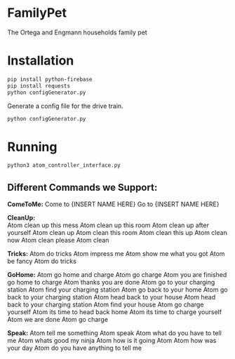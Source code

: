 # FamilyPet
The Ortega and Engmann households family pet


# Installation

```bash
pip install python-firebase
pip install requests
python configGenerator.py
```

Generate a config file for the drive train.
```bash
python configGenerator.py
```

# Running
```bash
python3 atom_controller_interface.py
```

## Different Commands we Support:
<b>ComeToMe:</b> 
Come to {INSERT NAME HERE}
Go to {INSERT NAME HERE}

<b>CleanUp:</b>  
Atom clean up this mess
Atom clean up this room
Atom clean up after yourself
Atom clean up
Atom clean this room
Atom clean this up
Atom clean now
Atom clean please
Atom clean

<b>Tricks:</b> 
Atom do tricks
Atom impress me
Atom show me what you got
Atom be fancy
Atom do tricks

<b>GoHome:</b> 
Atom go home and charge
Atom go charge
Atom you are finished go home to charge
Atom thanks you are done
Atom go to your charging station
Atom find your charging station
Atom go back to your home
Atom go back to your charging station
Atom head back to your house
Atom head back to your charging station
Atom find your house
Atom go charge yourself
Atom its time to head back home
Atom its time to charge yourself
Atom we are done
Atom go charge

<b>Speak:</b> 
Atom tell me something
Atom speak
Atom what do you have to tell me
Atom whats good my ninja
Atom how is it going Atom
Atom how was your day
Atom do you have anything to tell me